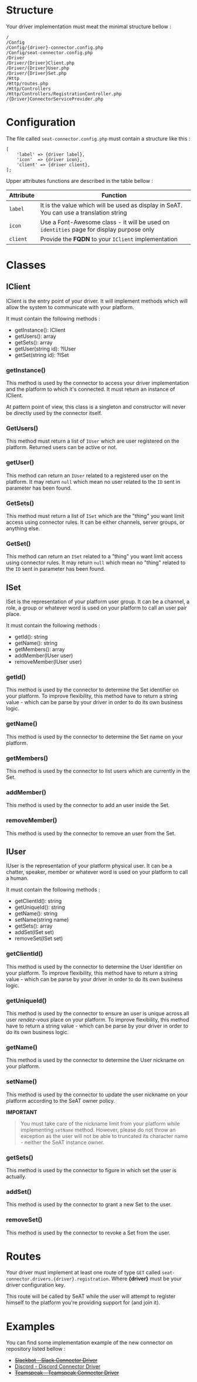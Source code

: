 # Structure

Your driver implementation must meat the minimal structure bellow :

```
/
/Config
/Config/{driver}-connector.config.php
/Config/seat-connector.config.php
/Driver
/Driver/{Driver}Client.php
/Driver/{Driver}User.php
/Driver/{Driver}Set.php
/Http
/Http/routes.php
/Http/Controllers
/Http/Controllers/RegistrationController.php
/{Driver}ConnectorServiceProvider.php
```

# Configuration

The file called `seat-connector.config.php` must contain a structure like this :

```
[
    'label' => {driver label},
    'icon'  => {driver icon},
    'client' => {driver client},
];
```

Upper attributes functions are described in the table bellow :

| Attribute | Function                                                                                 |
| --------- | ---------------------------------------------------------------------------------------- |
| `label`   | It is the value which will be used as display in SeAT. You can use a translation string  |
| `icon`    | Use a Font-Awesome class - it will be used on `identities` page for display purpose only |
| `client`  | Provide the **FQDN** to your `IClient` implementation                                    |

# Classes

## IClient

IClient is the entry point of your driver. It will implement methods which will allow the system to communicate with your platform.

It must contain the following methods :
 - getInstance(): IClient
 - getUsers(): array
 - getSets(): array
 - getUser(string id): ?IUser
 - getSet(string id): ?ISet

### getInstance()

This method is used by the connector to access your driver implementation and the platform to which it's connected.
It must return an instance of IClient.

At pattern point of view, this class is a singleton and constructor will never be directly used by the connector itself.

### GetUsers()

This method must return a list of `IUser` which are user registered on the platform.
Returned users can be active or not.

### getUser()

This method can return an `IUser` related to a registered user on the platform.
It may return `null` which mean no user related to the `ID` sent in parameter has been found.

### GetSets()

This method must return a list of `ISet` which are the "thing" you want limit access using connector rules.
It can be either channels, server groups, or anything else.

### GetSet()

This method can return an `ISet` related to a "thing" you want limit access using connector rules.
It may return `null` which mean no "thing" related to the `ID` sent in parameter has been found.

## ISet

ISet is the representation of your platform user group. It can be a channel, a role, a group or whatever word is used on your platform to call an user pair place.

It must contain the following methods :

 - getId(): string
 - getName(): string
 - getMembers(): array
 - addMember(IUser user)
 - removeMember(IUser user)

### getId()

This method is used by the connector to determine the Set identifier on your platform.
To improve flexibility, this method have to return a string value - which can be parse by your driver in order to do its own business logic.

### getName()

This method is used by the connector to determine the Set name on your platform.

### getMembers()

This method is used by the connector to list users which are currently in the Set.

### addMember()

This method is used by the connector to add an user inside the Set.

### removeMember()

This method is used by the connector to remove an user from the Set.

## IUser

IUser is the representation of your platform physical user. It can be a chatter, speaker, member or whatever word is used on your platform to call a human.

It must contain the following methods :

 - getClientId(): string
 - getUniqueId(): string
 - getName(): string
 - setName(string name)
 - getSets(): array
 - addSet(ISet set)
 - removeSet(ISet set)

### getClientId()

This method is used by the connector to determine the User identifier on your platform.
To improve flexibility, this method have to return a string value - which can be parse by your driver in order to do its own business logic.

### getUniqueId()

This method is used by the connector to ensure an user is unique across all user *rendez-vous* place on your platform.
To improve flexibility, this method have to return a string value - which can be parse by your driver in order to do its own business logic.

### getName()

This method is used by the connector to determine the User nickname on your platform.

### setName()

This method is used by the connector to update the user nickname on your platform according to the SeAT owner policy.

**IMPORTANT**
> You must take care of the nickname limit from your platform while implementing `setName` method.
However, please do not throw an exception as the user will not be able to truncated its character name - neither the SeAT instance owner.

### getSets()

This method is used by the connector to figure in which set the user is actually.

### addSet()

This method is used by the connector to grant a new Set to the user.

### removeSet()

This method is used by the connector to revoke a Set from the user.

# Routes

Your driver must implement at least one route of type `GET` called `seat-connector.drivers.{driver}.registration`.
Where **{driver}** must be your driver configuration key.

This route will be called by SeAT while the user will attempt to register himself to the platform you're providing support for (and join it).

# Examples

You can find some implementation example of the new connector on repository listed bellow :

 - ~~[Slackbot - Slack Connector Driver](https://github.com/warlof/slackbot)~~
 - [Discord - Discord Connector Driver](https://github.com/warlof/seat-discord-connector/tree/seat-connector)
 - ~~[Teamspeak - Teamspeak Connector Driver](https://github.com/warlof/seat-teamspeak)~~